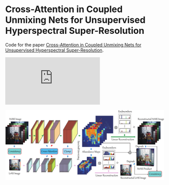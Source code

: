 Cross-Attention in Coupled Unmixing Nets for Unsupervised Hyperspectral Super-Resolution
====
Code for the paper [Cross-Attention in Coupled Unmixing Nets for Unsupervised Hyperspectral Super-Resolution](https://arxiv.org/pdf/2007.05230.pdf).

![](https://github.com/danfenghong/ECCV2020_CUCaNet/blob/master/Imgs/workflow_CUCA.pdf)

<img src="Imgs/workflow_CUCA.pdf" width="536px"/>
